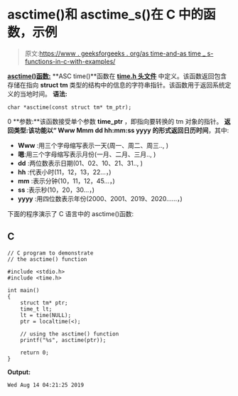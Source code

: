 # asctime()和 asctime_s()在 C 中的函数，示例

> 原文:[https://www . geeksforgeeks . org/as time-and-as time _ s-functions-in-c-with-examples/](https://www.geeksforgeeks.org/asctime-and-asctime_s-functions-in-c-with-examples/)

**<u>asctime()函数:</u>**
**ASC time()**函数在 [**time.h 头文件**](https://www.geeksforgeeks.org/time-h-header-file-in-c-with-examples/) 中定义。该函数返回包含存储在指向 **struct tm** 类型的结构中的信息的字符串指针。该函数用于返回系统定义的当地时间。
**语法:**

```
char *asctime(const struct tm* tm_ptr);
```

0 **参数:**该函数接受单个参数 **time_ptr** ，即指向要转换的 tm 对象的指针。
**返回类型:**该功能以“ **Www Mmm dd hh:mm:ss yyyy** 的形式返回**日历时间**，其中:

*   **Www** :用三个字母缩写表示一天(周一、周二、周三.., )
*   **嗯**:用三个字母缩写表示月份(一月、二月、三月.., )
*   **dd** :两位数表示日期(01、02、10、21、31.., )
*   **hh** :代表小时(11，12，13，22…，)
*   **mm** :表示分钟(10，11，12，45…，)
*   **ss** :表示秒(10，20，30…，)
*   **yyyy** :用四位数表示年份(2000、2001、2019、2020……，)

下面的程序演示了 C 语言中的 asctime()函数:

## C

```
// C program to demonstrate
// the asctime() function

#include <stdio.h>
#include <time.h>

int main()
{
    struct tm* ptr;
    time_t lt;
    lt = time(NULL);
    ptr = localtime(<);

    // using the asctime() function
    printf("%s", asctime(ptr));

    return 0;
}
```

**Output:** 

```
Wed Aug 14 04:21:25 2019
```